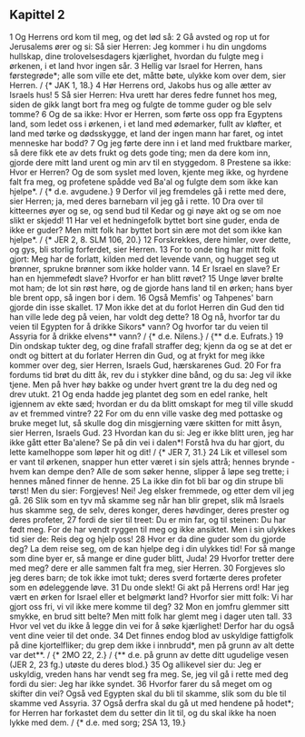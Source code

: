 ## Kapittel 2

1 Og Herrens ord kom til meg, og det lød så:
2 Gå avsted og rop ut for Jerusalems ører og si: Så sier Herren: Jeg kommer i hu din ungdoms hullskap, dine trolovelsesdagers kjærlighet, hvordan du fulgte meg i ørkenen, i et land hvor ingen sår.
3 Hellig var Israel for Herren, hans førstegrøde*; alle som ville ete det, måtte bøte, ulykke kom over dem, sier Herren. / {* JAK 1, 18.}
4 Hør Herrens ord, Jakobs hus og alle ætter av Israels hus!
5 Så sier Herren: Hva urett har deres fedre funnet hos meg, siden de gikk langt bort fra meg og fulgte de tomme guder og ble selv tomme?
6 Og de sa ikke: Hvor er Herren, som førte oss opp fra Egyptens land, som ledet oss i ørkenen, i et land med ødemarker, fullt av kløfter, et land med tørke og dødsskygge, et land der ingen mann har faret, og intet menneske har bodd?
7 Og jeg førte dere inn i et land med fruktbare marker, så dere fikk ete av dets frukt og dets gode ting; men da dere kom inn, gjorde dere mitt land urent og min arv til en styggedom.
8 Prestene sa ikke: Hvor er Herren? Og de som syslet med loven, kjente meg ikke, og hyrdene falt fra meg, og profetene spådde ved Ba'al og fulgte dem som ikke kan hjelpe*. / {* d.e. avgudene.}
9 Derfor vil jeg fremdeles gå i rette med dere, sier Herren; ja, med deres barnebarn vil jeg gå i rette.
10 Dra over til kitteernes øyer og se, og send bud til Kedar og gi nøye akt og se om noe slikt er skjedd!
11 Har vel et hedningefolk byttet bort sine guder, enda de ikke er guder? Men mitt folk har byttet bort sin ære mot det som ikke kan hjelpe*. / {* JER 2, 8. SLM 106, 20.}
12 Forskrekkes, dere himler, over dette, og gys, bli storlig forferdet, sier Herren.
13 For to onde ting har mitt folk gjort: Meg har de forlatt, kilden med det levende vann, og hugget seg ut brønner, sprukne brønner som ikke holder vann.
14 Er Israel en slave? Er han en hjemmefødt slave? Hvorfor er han blitt røvet?
15 Unge løver brølte mot ham; de lot sin røst høre, og de gjorde hans land til en ørken; hans byer ble brent opp, så ingen bor i dem.
16 Også Memfis' og Tahpenes' barn gjorde din isse skallet.
17 Mon ikke det at du forlot Herren din Gud den tid han ville lede deg på veien, har voldt deg dette?
18 Og nå, hvorfor tar du veien til Egypten for å drikke Sikors* vann? Og hvorfor tar du veien til Assyria for å drikke elvens** vann? / {* d.e. Nilens.} / {** d.e. Eufrats.}
19 Din ondskap tukter deg, og dine frafall straffer deg; kjenn da og se at det er ondt og bittert at du forlater Herren din Gud, og at frykt for meg ikke kommer over deg, sier Herren, Israels Gud, hærskarenes Gud.
20 For fra fordums tid brøt du ditt åk, rev du i stykker dine bånd, og du sa: Jeg vil ikke tjene. Men på hver høy bakke og under hvert grønt tre la du deg ned og drev utukt.
21 Og enda hadde jeg plantet deg som en edel ranke, helt igjennem av ekte sæd; hvordan er du da blitt omskapt for meg til ville skudd av et fremmed vintre?
22 For om du enn ville vaske deg med pottaske og bruke meget lut, så skulle dog din misgjerning være skitten for mitt åsyn, sier Herren, Israels Gud.
23 Hvordan kan du si: Jeg er ikke blitt uren, jeg har ikke gått etter Ba'alene? Se på din vei i dalen*! Forstå hva du har gjort, du lette kamelhoppe som løper hit og dit! / {* JER 7, 31.}
24 Lik et villesel som er vant til ørkenen, snapper hun etter været i sin sjels attrå; hennes brynde - hvem kan dempe den? Alle de som søker henne, slipper å løpe seg trette; i hennes måned finner de henne.
25 La ikke din fot bli bar og din strupe bli tørst! Men du sier: Forgjeves! Nei! Jeg elsker fremmede, og etter dem vil jeg gå.
26 Slik som en tyv må skamme seg når han blir grepet, slik må Israels hus skamme seg, de selv, deres konger, deres høvdinger, deres prester og deres profeter,
27 fordi de sier til treet: Du er min far, og til steinen: Du har født meg. For de har vendt ryggen til meg og ikke ansiktet. Men i sin ulykkes tid sier de: Reis deg og hjelp oss!
28 Hvor er da dine guder som du gjorde deg? La dem reise seg, om de kan hjelpe deg i din ulykkes tid! For så mange som dine byer er, så mange er dine guder blitt, Juda!
29 Hvorfor tretter dere med meg? dere er alle sammen falt fra meg, sier Herren.
30 Forgjeves slo jeg deres barn; de tok ikke imot tukt; deres sverd fortærte deres profeter som en ødeleggende løve.
31 Du onde slekt! Gi akt på Herrens ord! Har jeg vært en ørken for Israel eller et belgmørkt land? Hvorfor sier mitt folk: Vi har gjort oss fri, vi vil ikke mere komme til deg?
32 Mon en jomfru glemmer sitt smykke, en brud sitt belte? Men mitt folk har glemt meg i dager uten tall.
33 Hvor vel vet du ikke å legge din vei for å søke kjærlighet! Derfor har du også vent dine veier til det onde.
34 Det finnes endog blod av uskyldige fattigfolk på dine kjortelfliker; du grep dem ikke i innbrudd*, men på grunn av alt dette var det**. / {* 2MO 22, 2.} / {** d.e. på grunn av dette ditt ugudelige vesen (JER 2, 23 fg.) utøste du deres blod.}
35 Og allikevel sier du: Jeg er uskyldig, vreden hans har vendt seg fra meg. Se, jeg vil gå i rette med deg fordi du sier: Jeg har ikke syndet.
36 Hvorfor farer du så meget om og skifter din vei? Også ved Egypten skal du bli til skamme, slik som du ble til skamme ved Assyria.
37 Også derfra skal du gå ut med hendene på hodet*; for Herren har forkastet dem du setter din lit til, og du skal ikke ha noen lykke med dem. / {* d.e. med sorg; 2SA 13, 19.}
